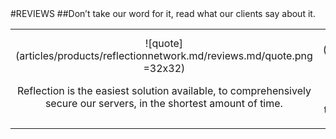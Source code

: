 <div class="product-review" markdown="1">
#REVIEWS
##Don’t take our word for it, read what our clients say about it.<br/>

||||
|:--:|:--:|:--:|
|![quote](articles/products/reflectionnetwork.md/reviews.md/quote.png =32x32)<p class="review-description">Reflection is the easiest solution available, to comprehensively secure our servers, in the shortest amount of time.</p>|![quote](articles/products/reflectionnetwork.md/reviews.md/quote.png =32x32)<p class="review-description">Our business was facing an aggressive cyberthreat, which required us to rebuild our entire internet facing infrastructure to path. TekMonks and their Reflection Network saved the day!</p>|![quote](articles/products/reflectionnetwork.md/reviews.md/quote.png =32x32)<p class="review-description">We have never seen anything like this. We didn't think this was even possible. I sleep better at night knowing I'm secure.</p>|
</div>